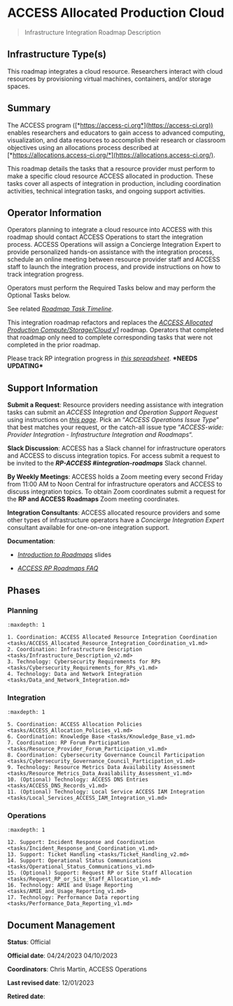 # ACCESS Allocated Production Cloud

> Infrastructure Integration Roadmap Description

## Infrastructure Type(s)

This roadmap integrates a cloud resource. Researchers interact with cloud resources by provisioning virtual machines, containers, and/or storage spaces.

## Summary

The ACCESS program ([*https://access-ci.org*](https://access-ci.org)) enables researchers and educators to gain access to advanced computing, visualization, and data resources to accomplish their research or classroom objectives using an allocations process described at [*https://allocations.access-ci.org/*](https://allocations.access-ci.org/).

This roadmap details the tasks that a resource provider must perform to make a specific cloud resource ACCESS allocated in production. These tasks cover all aspects of integration in production, including coordination activities, technical integration tasks, and ongoing support activities.

## Operator Information

Operators planning to integrate a cloud resource into ACCESS with this roadmap should contact ACCESS Operations to start the integration process. ACCESS Operations will assign a Concierge Integration Expert to provide personalized hands-on assistance with the integration process, schedule an online meeting between resource provider staff and ACCESS staff to launch the integration process, and provide instructions on how to track integration progress.

Operators must perform the Required Tasks below and may perform the Optional Tasks below.

See related [*Roadmap Task Timeline*](https://docs.google.com/presentation/d/1ez8qXaGhJFOhloy3dGG3OxHK4OvpaG2626eezE2A5Cg/edit?usp=share_link).

This integration roadmap refactors and replaces the [*ACCESS Allocated Production Compute/Storage/Cloud v1*](https://docs.google.com/document/d/1VUTa5DOz27B6wobZZwh6gh6dcXWD30rpYovoLZ1nwqk) roadmap. Operators that completed that roadmap only need to complete corresponding tasks that were not completed in the prior roadmap.

Please track RP integration progress in [*this spreadsheet*](https://docs.google.com/spreadsheets/d/1ejgGUU-IVLEhTIXX3pmCNBSJ2e0yXwXxPpgZ2RHwM4Q/). **\*NEEDS UPDATING\***

## Support Information

**Submit a Request**: Resource providers needing assistance with integration tasks can submit an *ACCESS Integration and Operation Support Request* using instructions on [*this page*](https://operations.access-ci.org/help). Pick an “*ACCESS Operations Issue Type*” that best matches your request, or the catch-all issue type “*ACCESS-wide: Provider Integration - Infrastructure Integration and Roadmaps*“.

**Slack Discussion**: ACCESS has a Slack channel for infrastructure operators and ACCESS to discuss integration topics. For access submit a request to be invited to the ***RP-ACCESS \#integration-roadmaps*** Slack channel.

**By Weekly Meetings**: ACCESS holds a Zoom meeting every second Friday from 11:00 AM to Noon Central for infrastructure operators and ACCESS to discuss integration topics. To obtain Zoom coordinates submit a request for the **RP and ACCESS Roadmaps** Zoom meeting coordinates.

**Integration Consultants**: ACCESS allocated resource providers and some other types of infrastructure operators have a *Concierge Integration Expert* consultant available for one-on-one integration support.

**Documentation**:

- [*Introduction to Roadmaps*](https://docs.google.com/presentation/d/1OjeT6r01mdOIa4pq1VE0L5ocRPfqdXFp9QsADjdqrjE/) slides

- [*ACCESS RP Roadmaps FAQ*](https://docs.google.com/document/d/1VwYROB7sh4X_Tqvi_4XIkYD-jffBS4UykS6gEJesuQE/)

## Phases

### Planning
```{toctree}
:maxdepth: 1

1. Coordination: ACCESS Allocated Resource Integration Coordination <tasks/ACCESS_Allocated_Resource_Integration_Coordination_v1.md>
2. Coordination: Infrastructure Description <tasks/Infrastructure_Description_v2.md>
3. Technology: Cybersecurity Requirements for RPs <tasks/Cybersecurity_Requirements_for_RPs_v1.md>
4. Technology: Data and Network Integration <tasks/Data_and_Network_Integration.md>
```

### Integration
```{toctree}
:maxdepth: 1

5. Coordination: ACCESS Allocation Policies <tasks/ACCESS_Allocation_Policies_v1.md>
6. Coordination: Knowledge Base <tasks/Knowledge_Base_v1.md>
7. Coordination: RP Forum Participation <tasks/Resource_Provider_Forum_Participation_v1.md>
8. Coordination: Cybersecurity Governance Council Participation <tasks/Cybersecurity_Governance_Council_Participation_v1.md>
9. Technology: Resource Metrics Data Availability Assessment <tasks/Resource_Metrics_Data_Availability_Assessment_v1.md>
10. (Optional) Technology: ACCESS DNS Entries <tasks/ACCESS_DNS_Records_v1.md>
11. (Optional) Technology: Local Service ACCESS IAM Integration <tasks/Local_Services_ACCESS_IAM_Integration_v1.md>
```

### Operations
```{toctree}
:maxdepth: 1

12. Support: Incident Response and Coordination <tasks/Incident_Response_and_Coordination_v1.md>
13. Support: Ticket Handling <tasks/Ticket_Handling_v2.md>
14. Support: Operational Status Communications <tasks/Operational_Status_Communications_v1.md>
15. (Optional) Support: Request RP or Site Staff Allocation <tasks/Request_RP_or_Site_Staff_Allocation_v1.md>
16. Technology: AMIE and Usage Reporting <tasks/AMIE_and_Usage_Reporting_v1.md>
17. Technology: Performance Data reporting <tasks/Performance_Data_Reporting_v1.md>
```

## Document Management

**Status**: Official

**Official date**: 04/24/2023 04/10/2023

**Coordinators**: Chris Martin, ACCESS Operations

**Last revised date**: 12/01/2023

**Retired date**:
